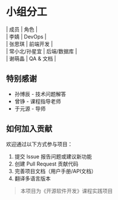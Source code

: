 # 小组分工

| 成员 | 角色 |  
| 李婧 | DevOps |  
| 张思琪 | 前端开发 |  
| 常小北/孙星宜 | 后端/数据库 |  
| 谢萌晶 | QA & 文档 |  

## 特别感谢
- 孙博辰 - 技术问题解答
- 曾铮 - 课程指导老师
- 于元源 - 导师

## 如何加入贡献
欢迎通过以下方式参与项目：
1. 提交 Issue 报告问题或建议新功能
2. 创建 Pull Request 贡献代码
3. 完善项目文档（用户手册/API文档）
4. 翻译多语言版本

> 本项目为《开源软件开发》课程实践项目
